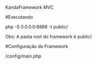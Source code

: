 
KandaFramework MVC
 
#Executando

php -S 0.0.0.0:8888 -t public/


Obs: A pasta root do framework é public/ 

#Configuração do Framework

/config/main.php